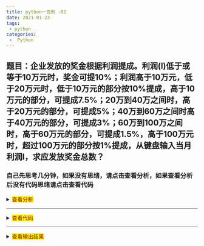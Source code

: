 ```yaml
---
title: python一百例 -02  
date: 2021-01-23  
tags:
 - python
categories:
 -  Python
---
```



## 题目：企业发放的奖金根据利润提成。利润(I)低于或等于10万元时，奖金可提10%；利润高于10万元，低于20万元时，低于10万元的部分按10%提成，高于10万元的部分，可提成7.5%；20万到40万之间时，高于20万元的部分，可提成5%；40万到60万之间时高于40万元的部分，可提成3%；60万到100万之间时，高于60万元的部分，可提成1.5%，高于100万元时，超过100万元的部分按1%提成，从键盘输入当月利润I，求应发放奖金总数？
### 自己先思考几分钟，如果没有思绪，请点击查看分析，如果查看分析后没有代码思绪请点击查看代码

<details>
  <summary><mark><font color=darkred>查看分析</font></mark></summary>
  <pre><code>
程序分析：请利用数轴来分界，定位。
  </code></pre>
</details>

---


<details>
  <summary><mark><font color=darkred>查看代码</font></mark></summary>
  <pre><code>

```python
i = int(input('净利润:'))
arr = [1000000,600000,400000,200000,100000,0]
rat = [0.01,0.015,0.03,0.05,0.075,0.1]
r = 0
for idx in range(0,6):
    if i>arr[idx]:
        r+=(i-arr[idx])*rat[idx]
        print ((i-arr[idx])*rat[idx])
        i=arr[idx]
print (r)
```
  </code></pre>
</details>

---


<details>
  <summary><mark><font color=darkred>查看输出结果</font></mark></summary>
  <pre><code>

```python
净利润:120000
1500.0
10000.0
11500.0
```
  </code></pre>
</details>